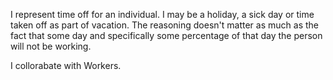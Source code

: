 I represent time off for an individual. I may be a holiday, a sick day or time taken off as part of vacation. The reasoning doesn't matter as much as the fact that some day and specifically some percentage of that day the person will not be working.

I collorabate with Workers.